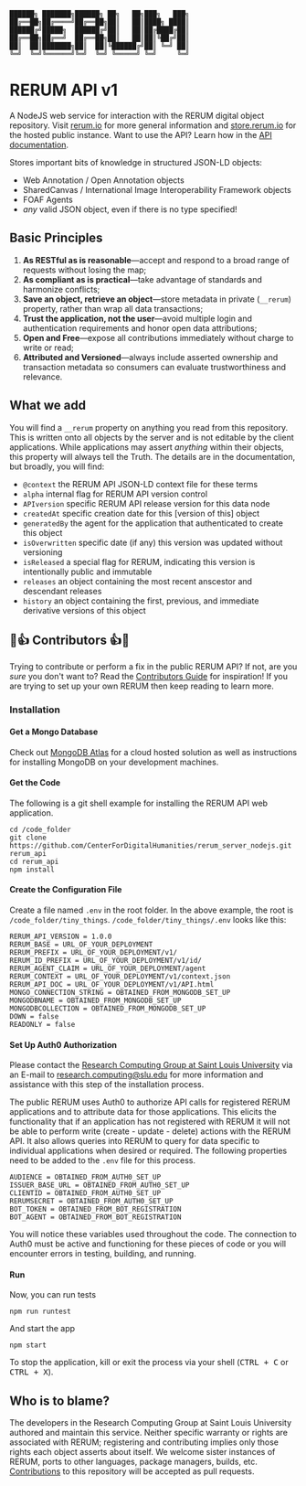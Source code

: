 ```
██████╗ ███████╗██████╗ ██╗   ██╗███╗   ███╗
██╔══██╗██╔════╝██╔══██╗██║   ██║████╗ ████║
██████╔╝█████╗  ██████╔╝██║   ██║██╔████╔██║
██╔══██╗██╔══╝  ██╔══██╗██║   ██║██║╚██╔╝██║
██║  ██║███████╗██║  ██║╚██████╔╝██║ ╚═╝ ██║
╚═╝  ╚═╝╚══════╝╚═╝  ╚═╝ ╚═════╝ ╚═╝     ╚═╝
```
# RERUM API v1
A NodeJS web service for interaction with the RERUM digital object repository.
Visit [rerum.io](https://rerum.io) for more general information and [store.rerum.io](https://store.rerum.io/) for the hosted public instance.
Want to use the API?  Learn how in the [API documentation](https://store.rerum.io/v1/API.html).

Stores important bits of knowledge in structured JSON-LD objects:

* Web Annotation / Open Annotation objects
* SharedCanvas / International Image Interoperability Framework objects
* FOAF Agents
* _any_ valid JSON object, even if there is no type specified!

## Basic Principles
1. **As RESTful as is reasonable**—accept and respond to a broad range of requests without losing the map;
1. **As compliant as is practical**—take advantage of standards and harmonize conflicts;
1. **Save an object, retrieve an object**—store metadata in private (`__rerum`) property, rather than wrap all data transactions;
1. **Trust the application, not the user**—avoid multiple login and authentication requirements and honor open data attributions;
1. **Open and Free**—expose all contributions immediately without charge to write or read;
1. **Attributed and Versioned**—always include asserted ownership and transaction metadata so consumers can evaluate trustworthiness and relevance.

## What we add
You will find a `__rerum` property on anything you read from this repository. This is written onto
all objects by the server and is not editable by the client applications. While applications may assert
_anything_ within their objects, this property will always tell the Truth. The details are in the
documentation, but broadly, you will find:

* `@context`   the RERUM API JSON-LD context file for these terms
* `alpha`  internal flag for RERUM API version control 
* `APIversion` specific RERUM API release version for this data node
* `createdAt`  specific creation date for this \[version of this] object
* `generatedBy`  the agent for the application that authenticated to create this object
* `isOverwritten`  specific date (if any) this version was updated without versioning
* `isReleased`  a special flag for RERUM, indicating this version is intentionally public and immutable
* `releases`  an object containing the most recent anscestor and descendant releases
* `history`  an object containing the first, previous, and immediate derivative versions of this object

## 🌟👍 Contributors 👍🌟
Trying to contribute or perform a fix in the public RERUM API?  If not, are you _sure_ you don't want to?  Read the [Contributors Guide](CONTRIBUTING.md) for inspiration!  If you are trying to set up your own RERUM then keep reading to learn more.
  
### Installation

#### Get a Mongo Database
Check out [MongoDB Atlas](https://www.mongodb.com/atlas/database) for a cloud hosted solution as well as instructions for installing MongoDB on your development machines.

#### Get the Code
The following is a git shell example for installing the RERUM API web application.

```shell
cd /code_folder
git clone https://github.com/CenterForDigitalHumanities/rerum_server_nodejs.git rerum_api
cd rerum_api
npm install
```

#### Create the Configuration File
Create a file named `.env` in the root folder.  In the above example, the root is `/code_folder/tiny_things`.  `/code_folder/tiny_things/.env` looks like this:

```shell
RERUM_API_VERSION = 1.0.0
RERUM_BASE = URL_OF_YOUR_DEPLOYMENT
RERUM_PREFIX = URL_OF_YOUR_DEPLOYMENT/v1/
RERUM_ID_PREFIX = URL_OF_YOUR_DEPLOYMENT/v1/id/
RERUM_AGENT_CLAIM = URL_OF_YOUR_DEPLOYMENT/agent
RERUM_CONTEXT = URL_OF_YOUR_DEPLOYMENT/v1/context.json
RERUM_API_DOC = URL_OF_YOUR_DEPLOYMENT/v1/API.html
MONGO_CONNECTION_STRING = OBTAINED_FROM_MONGODB_SET_UP
MONGODBNAME = OBTAINED_FROM_MONGODB_SET_UP
MONGODBCOLLECTION = OBTAINED_FROM_MONGODB_SET_UP
DOWN = false
READONLY = false
```

#### Set Up Auth0 Authorization
Please contact the [Research Computing Group at Saint Louis University](https://github.com/CenterForDigitalHumanities) via an E-mail to research.computing@slu.edu for more information and assistance with this step of the installation process.

The public RERUM uses Auth0 to authorize API calls for registered RERUM applications and to attribute data for those applications.  This elicits the functionality that if an application has not registered with RERUM it will not be able to perform write (create - update - delete) actions with the RERUM API.  It also allows queries into RERUM to query for data specific to individual applications when desired or required.  The following properties need to be added to the `.env` file for this process.

```shell
AUDIENCE = OBTAINED_FROM_AUTH0_SET_UP
ISSUER_BASE_URL = OBTAINED_FROM_AUTH0_SET_UP
CLIENTID = OBTAINED_FROM_AUTH0_SET_UP
RERUMSECRET = OBTAINED_FROM_AUTH0_SET_UP
BOT_TOKEN = OBTAINED_FROM_BOT_REGISTRATION
BOT_AGENT = OBTAINED_FROM_BOT_REGISTRATION
```

You will notice these variables used throughout the code.  The connection to Auth0 must be active and functioning for these pieces of code or you will encounter errors in testing, building, and running.

#### Run
Now, you can run tests
```shell
npm run runtest
```
And start the app
```shell
npm start
```
To stop the application, kill or exit the process via your shell (<kbd>CTRL + C</kbd> or <kbd>CTRL + X</kbd>).

## Who is to blame?
The developers in the Research Computing Group at Saint Louis University authored and maintain this service.
Neither specific warranty or rights are associated with RERUM; registering and contributing implies only those rights 
each object asserts about itself. We welcome sister instances of RERUM, ports to other languages, package managers, builds, etc.
[Contributions](#-contributors-) to this repository will be accepted as pull requests.
